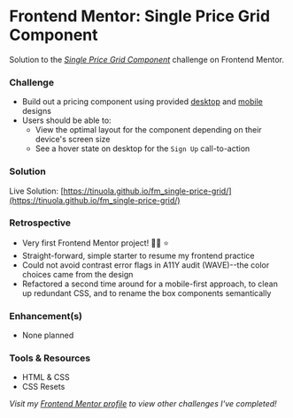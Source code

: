 # Frontend Mentor: Single Price Grid Component

Solution to the _[Single Price Grid Component](https://www.frontendmentor.io/challenges/single-price-grid-component-5ce41129d0ff452fec5abbbc)_ challenge on Frontend Mentor.

### Challenge

- Build out a pricing component using provided [desktop](/assets/design/desktop-design.jpg) and [mobile](/assets/design/mobile-design.jpg) designs
- Users should be able to:
  - View the optimal layout for the component depending on their device's screen size
  - See a hover state on desktop for the `Sign Up` call-to-action

### Solution

Live Solution: [https://tinuola.github.io/fm_single-price-grid/](https://tinuola.github.io/fm_single-price-grid/)

### Retrospective

- Very first Frontend Mentor project! 👏🏾 ⭐
- Straight-forward, simple starter to resume my frontend practice
- Could not avoid contrast error flags in A11Y audit (WAVE)--the color choices came from the design
- Refactored a second time around for a mobile-first approach, to clean up redundant CSS, and to rename the box components semantically

### Enhancement(s)

- None planned

### Tools & Resources

- HTML & CSS
- CSS Resets

_Visit my [Frontend Mentor profile](https://www.frontendmentor.io/profile/tinuola) to view other challenges I've completed!_
